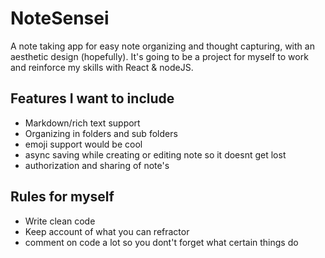 # NoteSensei

A note taking app for easy note organizing and thought capturing, with an aesthetic design (hopefully). It's going to be a project for myself to work and reinforce my skills with React & nodeJS.

## Features I want to include
- Markdown/rich text support
- Organizing in folders and sub folders
- emoji support would be cool
- async saving while creating or editing note so it doesnt get lost
- authorization and sharing of note's

## Rules for myself

- Write clean code
- Keep account of what you can refractor
- comment on code a lot so you dont't forget what certain things do
